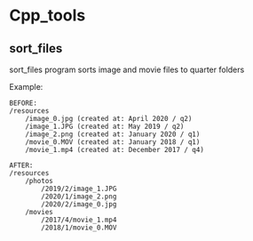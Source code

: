 # Cpp_tools

## sort_files

sort_files program sorts image and movie files to quarter folders

Example:
```text
BEFORE:
/resources
    /image_0.jpg (created at: April 2020 / q2)
    /image_1.JPG (created at: May 2019 / q2)
    /image_2.png (created at: January 2020 / q1)
    /movie_0.MOV (created at: January 2018 / q1)
    /movie_1.mp4 (created at: December 2017 / q4)

AFTER:
/resources
    /photos
        /2019/2/image_1.JPG
        /2020/1/image_2.png
        /2020/2/image_0.jpg
    /movies
        /2017/4/movie_1.mp4
        /2018/1/movie_0.MOV
```
 